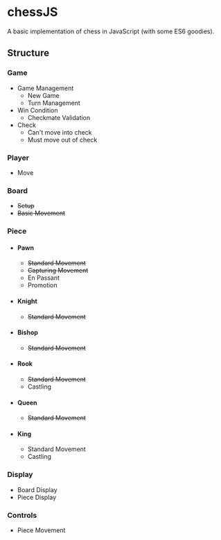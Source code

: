 # chessJS
A basic implementation of chess in JavaScript (with some ES6 goodies).

## Structure

### Game
  - Game Management
    - New Game
    - Turn Management
  - Win Condition
    - Checkmate Validation
  - Check
    - Can't move into check
    - Must move out of check

### Player
  - Move

### Board
  - ~~Setup~~
  - ~~Basic Movement~~

### Piece
  - #### Pawn
    - ~~Standard Movement~~
    - ~~Capturing Movement~~
    - En Passant
    - Promotion
  - #### Knight
    - ~~Standard Movement~~
  - #### Bishop
    - ~~Standard Movement~~
  - #### Rook
    - ~~Standard Movement~~
    - Castling
  - #### Queen
    - ~~Standard Movement~~
  - #### King
    - Standard Movement
    - Castling

### Display
  - Board Display
  - Piece Display

### Controls
  - Piece Movement

